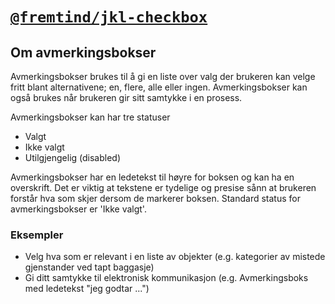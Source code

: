 # [`@fremtind/jkl-checkbox`](https://fremtind.github.io/jokul/components/checkbox/)

## Om avmerkingsbokser

Avmerkingsbokser brukes til å gi en liste over valg der brukeren kan velge fritt blant alternativene; en, flere, alle eller ingen. Avmerkingsbokser kan også brukes når brukeren gir sitt samtykke i en prosess.

Avmerkingsbokser kan har tre statuser
-   Valgt
-   Ikke valgt
-   Utilgjengelig (disabled)

Avmerkingsbokser har en ledetekst til høyre for boksen og kan ha en overskrift. Det er viktig at tekstene er tydelige og presise sånn at brukeren forstår hva som skjer dersom de markerer boksen. Standard status for avmerkingsbokser er 'Ikke valgt'.

### Eksempler
- Velg hva som er relevant i en liste av objekter (e.g. kategorier av mistede gjenstander ved tapt baggasje)
- Gi ditt samtykke til elektronisk kommunikasjon (e.g. Avmerkingsboks med ledetekst "jeg godtar ...")
